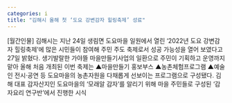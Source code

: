 ```yaml
---
categories: i
title: "김해시 올해 첫 ‘도요 강변감자 힐링축제’ 성료"
---
```

[월간인물] 김해시는 지난 24일 생림면 도요마을 일원에서 열린 ‘2022년 도요 강변감자 힐링축제’에 많은 시민들이 참여해 주민 주도 축제로서 성공 가능성을 열어 보였다고 27일 밝혔다. 생기발랄한 가야뜰 마을만들기사업의 일환으로 주민이 기획하고 운영까지맡아 올해 처음 개최된 이번 축제는 ▲마을만들기 홍보부스 ▲농촌체험프로그램 ▲예술인 전시·공연 등 도요마을의 농촌자원을 다채롭게 선보이는 프로그램으로 구성됐다. 김해 대표 감자산지인 도요마을의 ‘모래알 감자’를 알리기 위해 마을 주민들로 구성된 ‘감자요리 연구반’에서 진행한 시식